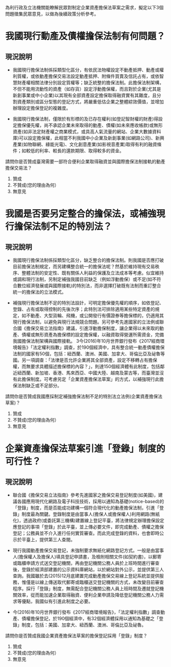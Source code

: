 為利行政及立法機關能瞭解民眾對制定企業資產擔保法草案之需求，擬定以下3個問題徵集民眾意見，以做為後續政策分析參考。

# 我國現行動產及債權擔保法制有何問題？

## 現況說明

* 我國現行擔保法制係採類型化區分，有依民法物權設定不動產抵押、動產或權利質權，或依動產擔保交易法設定動產抵押、附條件買賣及信託占有，或依智慧財產權相關法律分別設定質權等；缺乏統整的擔保法制。此擔保法制架構，不但不能用流動性的資產（如存貨）設定浮動擔保權，而且對於企業(尤其是新創事業或中小企業)以其現有全部資產設定擔保取得融資實有其難度，且分割資產類別或區分型態的登記方式，將嚴重低估企業之整體綜效價值，並增加辦理設定擔保登記的複雜度。

* 我國現行擔保法制，僅限於有形標的及已存在權利(如登記智財權的財產)得設定擔保優先權，尚不承認企業未來取得的動產、債權(如未來應收帳款)或無形資產(如非法定財產權之商業模式，或具高人氣流量的網站、企業大數據資料庫)可以設定擔保權，此相當不利我國中小企業及新創事業(如網路公司)、新興產業(如物聯網、綠能光電)、文化創意產業(如影視音產業)取得有利的融資條件；如較低的利率、較長的還款期限、取得較多的資金。

請問你是否贊成臺灣需要一部符合便利企業取得融資並與國際擔保法制接軌的動產擔保交易法？
1. 贊成
2. 不贊成(您的理由為何）           
3. 無意見

# 我國是否要另定整合的擔保法，或補強現行擔保法制不足的特別法？

## 現況說明

* 我國現行擔保法制係採類型化區分，缺乏整合的擔保法制。則我國是否應打破目前擔保法制規定，而另建構整合統一的擔保法呢？然基於維持現有交易秩序、整體法制的安定性、既有關係人利益的保護及立法成本等考慮。似宜維持或調和現行法制，另制定補強我國目前缺乏（例如浮動擔保）或不足(如不符合數位經濟發展或與國際接軌)的特別法，而非選擇打破既有法制而重訂整合統一的擔保法的立法模式。

* 補強現行擔保法制不足的特別法設計，可明定擔保優先權的順序，如依登記、登錄、占有或取得控制的先後次序；此特別法可排除適用某些特定資產的規定，如不動產、大型貨輪、飛機，或公開發行有價證券等擔保標的，仍適用其現行擔保法制，以避免與現行法規競合問題。另可參考先進國家的立法例或聯合國《擔保交易立法指南》建議，引進浮動擔保制度，讓企業得以未來取的動產、債權或無形資產為擔保標的設定擔保權，以融資取得營運所需資金，完備我國擔保法制架構與國際接軌。
3今(2016)年10月世界銀行發布《2017經商環境報告》「法定權利指數」調查，於190個經濟中，具有整合統一動產債權擔保法制的國家有50個，包括：紐西蘭、澳洲、美國、加拿大、哥倫比亞及祕魯等國。另一項調查：「法律是否允許企業將其全部資產，設定不移轉占有擔保權，而無要求具體描述擔保標的內容？」，則達150個經濟體有此制度，包括鄰近紐西蘭、新加坡、香港、馬來西亞、中國大陸、越南及蒙古等，而臺灣並沒有此擔保制度。可考慮另定「企業資產擔保法草案」的方式，以補強現行此擔保法制缺乏或不足部分。

請問你是否贊成我國應採制定補強擔保法制不足的特別法立法例(企業資產擔保法草案)？
1. 贊成
2. 不贊成(您的理由為何）           
3. 無意見

# 企業資產擔保法草案引進「登錄」制度的可行性？

## 現況說明

* 聯合國《擔保交易立法指南》參考先進國家之擔保交易登記制度(如美國)，建議各國應用現代化網路及電子科技技術，採用以通知為基礎(notice-based)的「登錄」制度，而是否能成功建構一個符合現代化的動產擔保法制，引進「登錄」制度最為關鍵。登錄制度是由當事人(擔保人或擔保權人)利用網路(無紙化)，透過政府(或委託第三機構)建置線上登記平臺，將法律規定辦理擔保設定應登記的事項「登錄」於此平臺，並上傳必要文件，即完成動產、債權之擔保登記；公務員並不介入進行任何實質審查。而此完成登錄的資料，也會即時公示於平臺上，提供第三人查閱。

* 現行我國動產擔保交易登記，未強制要求無紙化網路登記方式。一般是由當事人(擔保權人及擔保人)填具登記申請書，及檢附相關文件(如契約書)，以郵寄或臨櫃申請方式送交登記機關，再由登記機關公務人員於上班時間進行審查後，登錄於經濟部建置的公示資料庫網站，以於網站對外公示，並提供第三人查詢。我國雖於去(2015)12月底建置完成動產擔保交易線上登記系統並提供服務，惟僅是以線上傳送取代郵寄或臨櫃送交登記機關的方式，未改變目前審查程序。採行「登錄」制度，無需配合登記機關公務人員上班時間及遷就登記機關效率，從而能加速企業取得融資、便利企業申請及降低登記機關公務人力需求等優點，我國似有引進此制度之必要。

* 今(2016)年10月世界銀行發布《2017經商環境報告》，「法定權利指數」調查動產、債權擔保登記，於190個經濟中，有32個經濟體採用以通知為基礎之「登錄」制度，包括：美國、加拿大、紐西蘭、澳洲、哥倫比亞及祕魯。

請問你是否贊成我國企業資產擔保法草案的擔保登記採用「登錄」制度？
1. 贊成
2. 不贊成(您的理由為何）           
3. 無意見

